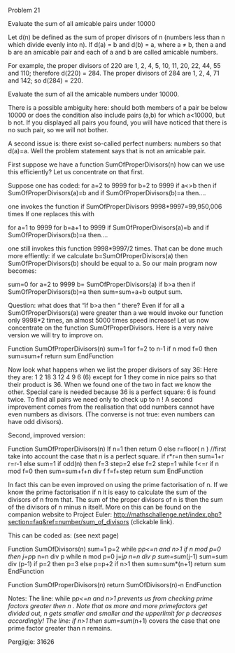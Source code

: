 
Problem 21

Evaluate the sum of all amicable pairs under 10000



Let d(n) be defined as the sum of proper divisors of n (numbers less than n which divide evenly into n).
If d(a) = b and d(b) = a, where a ≠ b, then a and b are an amicable pair and each of a and b are called amicable numbers.

For example, the proper divisors of 220 are 1, 2, 4, 5, 10, 11, 20, 22, 44, 55 and 110; therefore d(220) = 284. The proper divisors of 284 are 1, 2, 4, 71 and 142; so d(284) = 220.

Evaluate the sum of all the amicable numbers under 10000.

There is a possible ambiguity here: should both members of a pair be below 10000 or does the condition also include pairs (a,b) for which a<10000, but b not.
If you displayed all pairs you found, you will have noticed that there is no such pair, so we will not bother.

A second issue is: there exist so-called perfect numbers: numbers so that d(a)=a. Well the problem statement says that is not an amicable pair.

First suppose we have a function SumOfProperDivisors(n) how can we use this efficiently? Let us concentrate on that first.

Suppose one has coded:
for a=2 to 9999 for b=2 to 9999
if a<>b then
if SumOfProperDivisors(a)=b and if SumOfProperDivisors(b)=a then....



one invokes the function if SumOfProperDivisors 9998*9997=99,950,006 times
If one replaces this with

for a=1 to 9999 for b=a+1 to 9999
if SumOfProperDivisors(a)=b and if SumOfProperDivisors(b)=a then....


one still invokes this function 9998*9997/2 times.
That can be done much more effiently: if we calculate b=SumOfProperDivisors(a) then
SumOfProperDivisors(b) should be equal to a. So our main program now becomes:



sum=0
for a=2 to 9999
b= SumOfProperDivisors(a)
if b>a then
if SumOfProperDivisors(b)=a then
sum=sum+a+b output sum.







Question: what does that “if b>a then “ there?
Even if for all a SumOfProperDivisors(a) were greater than a we would invoke our function
only 9998*2 times, an almost 5000 times speed increase! 
Let us now concentrate on the function SumOfProperDivisors. Here is a very naive version we will try to improve on.


Function SumOfProperDivisors(n)
sum=1
for f=2 to n-1
if n mod f=0 then sum=sum+f
return sum
EndFunction

Now look what happens  when we list the proper divisors of say 36: Here they are:
1
2 18
3 12
4   9
6   (6)
except for 1 they come in nice pairs so that their product is 36. When we found one of the two in fact we know the other. Special care is needed because 36 is a perfect square: 6 is found
twice. To find  all pairs we need only to check up to    n !
A second improvement comes from the realisation that odd numbers cannot have even numbers as divisors. (The converse is not true: even numbers can have odd divisors).

Second, improved version:


Function SumOfProperDivisors(n) If n=1 then return 0 else
r=floor( n )
//first take into account the case that n is a perfect square. if r*r=n then sum=1+r r=r-1 else sum=1
if odd(n) then f=3 step=2 else f=2 step=1 while f<=r
if n mod f=0 then sum=sum+f+n div f f=f+step
return sum
EndFunction



In fact this can be even improved on using the prime factorisation of n.
If we know the prime factorisation if n it is easy to calculate the sum of the divisors of n from that.
The sum of the proper divisors of n is then the sum of the divisors of n  minus n itself. More on this can be found on the companion website to Project Euler: http://mathschallenge.net/index.php?section=faq&ref=number/sum_of_divisors (clickable link).

This can be coded as: (see next page) 


Function SumOfDivisors(n)
sum=1 p=2
while p*p<=n and n>1
if n mod p=0 then j=p*p
n=n div p
while n mod p=0
j=j*p
n=n div p sum=sum*(j-1) sum=sum div (p-1)
if p=2 then p=3 else p=p+2
if n>1 then sum=sum*(n+1)
return sum
EndFunction

Function SumOfProperDivisors(n) return SumOfDivisors(n)-n EndFunction

Notes: The line:
while p*p<=n and n>1
prevents us from checking prime factors greater then    n  .
Note that as more and more primefactors get divided out, n gets smaller and smaller and  the upperlimit for p decreases accordingly!
The line:
if n>1 then sum=sum*(n+1)
covers the case that one prime factor greater than    n  remains.

Pergjigje: 31626

